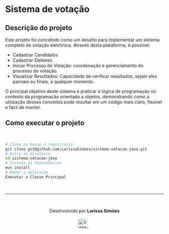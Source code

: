 # Sistema de votação

## Descrição do projeto

Este projeto foi concebido como um desafio para implementar um sistema completo de votação eletrônica. Através desta plataforma, é possível:

- Cadastrar Candidatos
- Cadastrar Eleitores
- Iniciar Processo de Votação: coordenação e gerenciamento do processo de votação.
- Visualizar Resultados: Capacidade de verificar resultados, sejam eles parciais ou finais, a qualquer momento.

O principal objetivo deste sistema é praticar a lógica de programação no contexto da programação orientada a objetos, demonstrando como a utilização desses conceitos pode resultar em um código mais claro, flexível e fácil de manter.

  ## Como executar o projeto

<br/>

```bash
# Clone ou baixe o repositório
git clone git@github.com:LarissaSimoes/sistema-votacao-java.git
# Entre no diretório
cd sistema-votacao-java
# Instale as dependências
mvn install
# Rodar a aplicação
Executar a Classe Principal
```

<br /><hr /><br />

<p align='center'>
  Desenvolvido por <b>Larissa Simões</b>
  <br/><br/>

  <a href="https://www.linkedin.com/in/dev-larissa-carneiro-simoes/">
    <img alt="linkedIn" height="30px" src="https://i.imgur.com/TQRXxhT.png" />
  </a>
  &nbsp;&nbsp;
</p>

